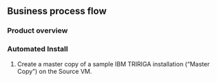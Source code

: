 ## Business process flow

### Product overview


### Automated Install

 1. Create a master copy of a sample IBM TRIRIGA installation
(“Master Copy”) on the Source VM.


<!--stackedit_data:
eyJoaXN0b3J5IjpbLTEwMzE0ODg0MTcsMTI5MzE5ODQ1Ml19
-->